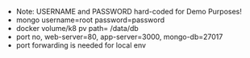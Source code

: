 - Note: USERNAME and PASSWORD hard-coded for Demo Purposes!
- mongo username=root password=password
- docker volume/k8 pv path= /data/db
- port no, web-server=80, app-server=3000, mongo-db=27017
- port forwarding is needed for local env
